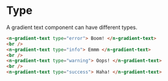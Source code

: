 # Type

A gradient text component can have different types.

```html
<n-gradient-text type="error"> Boom! </n-gradient-text>
<br />
<n-gradient-text type="info"> Emmm </n-gradient-text>
<br />
<n-gradient-text type="warning"> Oops! </n-gradient-text>
<br />
<n-gradient-text type="success"> Haha! </n-gradient-text>
```
